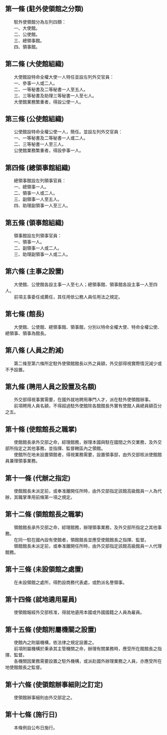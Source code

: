 第一條 (駐外使領館之分類)
-------------------------
　　駐外使領館分為左列四類：  
　　一、大使館。  
　　二、公使館。  
　　三、總領事館。  
　　四、領事館。  


第二條 (大使館組織)
-------------------
　　大使館設特命全權大使一人特任並設左列外交官員：  
　　一、參事一人或二人。  
　　二、一等秘書及二等秘書一人至五人。  
　　三、三等秘書及助理三等秘書一人至七人。  
　　大使館業務繁重者，得設公使一人。  


第三條 (公使館組織)
-------------------
　　公使館設特命全權公使一人，簡任。並設左列外交官員：  
　　一、一等秘書及二等秘書一人或二人。  
　　二、三等秘書一人至三人。  
　　公使館業務繁重者，得設參事一人。  


第四條 (總領事館組織)
---------------------
　　總領事館設左列領事官員：  
　　一、總領事一人。  
　　二、領事一人或二人。  
　　三、副領事一人至五人。  
　　四、助理副領事一人至三人。  


第五條 (領事館組織)
-------------------
　　領事館設左列領事官員：  
　　一、領事一人。  
　　二、副領事一人或二人。  
　　三、助理副領事一人或二人。  


第六條 (主事之設置)
-------------------
　　大使館、公使館各設主事一人至七人；總領事館、領事館各設主事一人至四人。  
　　前項主事委任或薦任，其任用依公務人員任用法之規定。  


第七條 (館長)
-------------
　　大使館、公使館、總領事館、領事館，分別以特命全權大使、特命全權公使、總領事、領事為館長。  


第八條 (人員之酌減)
-------------------
　　第二條至第六條所定駐外使領館館長以外之員額，外交部得視實際情況減少或不予設置。  


第九條 (聘用人員之設置及名額)
-----------------------------
　　外交部得視事實需要，在國外就地聘用專門人才，派在駐外使領館辦事。  
　　前項聘用人員名額，不得超過駐外使館除各館館長外實有使館人員總員額百分之五。  


第十條 (使館館長之職掌)
-----------------------
　　使館館長承外交部之命，綜理館務，辦理本國與駐在國間之外交業務，及外交部所指定之其他事務，並指揮、監督轄區內之領館。  
　　使館所在地未設置領館者，得視業務需要，設置領事部，由外交部核派使館館員兼理領事業務。  


第十一條 (代辦之指定)
---------------------
　　使館館長未派定前，或奉准離開任所時，由外交部指定該館高級館員一人為代辦，其職掌準用前條第一項之規定。  


第十二條 (領館館長之職掌)
-------------------------
　　領館館長承外交部之命，綜理館務，辦理領事業務，及外交部所指定之其他事務。  
　　在同一駐在國內設有使館者，領館館長並應受使館館長之指揮、監督。  
　　領館館長未派定前，或奉准離開任所時，由外交部指定該館高級館員一人代理館務。  


第十三條 (未設領館之處置)
-------------------------
　　在未設領館之處所，得酌設商務代表處，或酌派名譽領事。  


第十四條 (就地遴用雇員)
-----------------------
　　使領館報經外交部核准，得就地遴用本國或外國國籍之人員為雇員。  


第十五條 (使館附屬機關之設置)
-----------------------------
　　使館內之附屬機構，依法律之規定設置之。  
　　前項附屬機構於秉承其主管機關之命，辦理有關業務時，應受所在館館長之指揮、監督。  
　　各機關因業務需要設置之駐外機構，或派赴國外辦理業務之人員，亦應受所在地使館館長之監督。  


第十六條 (使領館辦事細則之訂定)
-------------------------------
　　使領館辦事細則由外交部定之。  


第十七條 (施行日)
-----------------
　　本條例自公布日施行。
